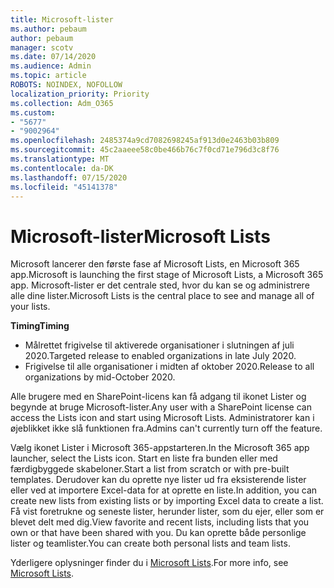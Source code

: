 ```yaml
---
title: Microsoft-lister
ms.author: pebaum
author: pebaum
manager: scotv
ms.date: 07/14/2020
ms.audience: Admin
ms.topic: article
ROBOTS: NOINDEX, NOFOLLOW
localization_priority: Priority
ms.collection: Adm_O365
ms.custom:
- "5677"
- "9002964"
ms.openlocfilehash: 2485374a9cd7082698245af913d0e2463b03b809
ms.sourcegitcommit: 45c2aaeee58c0be466b76c7f0cd71e796d3c8f76
ms.translationtype: MT
ms.contentlocale: da-DK
ms.lasthandoff: 07/15/2020
ms.locfileid: "45141378"
---
```

# <a name="microsoft-lists"></a><span data-ttu-id="2c619-102">Microsoft-lister</span><span class="sxs-lookup"><span data-stu-id="2c619-102">Microsoft Lists</span></span>

<span data-ttu-id="2c619-103">Microsoft lancerer den første fase af Microsoft Lists, en Microsoft 365 app.</span><span class="sxs-lookup"><span data-stu-id="2c619-103">Microsoft is launching the first stage of Microsoft Lists, a Microsoft 365 app.</span></span> <span data-ttu-id="2c619-104">Microsoft-lister er det centrale sted, hvor du kan se og administrere alle dine lister.</span><span class="sxs-lookup"><span data-stu-id="2c619-104">Microsoft Lists is the central place to see and manage all of your lists.</span></span>  
  
<span data-ttu-id="2c619-105">**Timing**</span><span class="sxs-lookup"><span data-stu-id="2c619-105">**Timing**</span></span>  

- <span data-ttu-id="2c619-106">Målrettet frigivelse til aktiverede organisationer i slutningen af juli 2020.</span><span class="sxs-lookup"><span data-stu-id="2c619-106">Targeted release to enabled organizations in late July 2020.</span></span>
- <span data-ttu-id="2c619-107">Frigivelse til alle organisationer i midten af oktober 2020.</span><span class="sxs-lookup"><span data-stu-id="2c619-107">Release to all organizations by mid-October 2020.</span></span>

<span data-ttu-id="2c619-108">Alle brugere med en SharePoint-licens kan få adgang til ikonet Lister og begynde at bruge Microsoft-lister.</span><span class="sxs-lookup"><span data-stu-id="2c619-108">Any user with a SharePoint license can access the Lists icon and start using Microsoft Lists.</span></span> <span data-ttu-id="2c619-109">Administratorer kan i øjeblikket ikke slå funktionen fra.</span><span class="sxs-lookup"><span data-stu-id="2c619-109">Admins can't currently turn off the feature.</span></span>
 
<span data-ttu-id="2c619-110">Vælg ikonet Lister i Microsoft 365-appstarteren.</span><span class="sxs-lookup"><span data-stu-id="2c619-110">In the Microsoft 365 app launcher, select the Lists icon.</span></span> <span data-ttu-id="2c619-111">Start en liste fra bunden eller med færdigbyggede skabeloner.</span><span class="sxs-lookup"><span data-stu-id="2c619-111">Start a list from scratch or with pre-built templates.</span></span> <span data-ttu-id="2c619-112">Derudover kan du oprette nye lister ud fra eksisterende lister eller ved at importere Excel-data for at oprette en liste.</span><span class="sxs-lookup"><span data-stu-id="2c619-112">In addition, you can create new lists from existing lists or by importing Excel data to create a list.</span></span> <span data-ttu-id="2c619-113">Få vist foretrukne og seneste lister, herunder lister, som du ejer, eller som er blevet delt med dig.</span><span class="sxs-lookup"><span data-stu-id="2c619-113">View favorite and recent lists, including lists that you own or that have been shared with you.</span></span> <span data-ttu-id="2c619-114">Du kan oprette både personlige lister og teamlister.</span><span class="sxs-lookup"><span data-stu-id="2c619-114">You can create both personal lists and team lists.</span></span>  

<span data-ttu-id="2c619-115">Yderligere oplysninger finder du i [Microsoft Lists](https://aka.ms/microsoftlists).</span><span class="sxs-lookup"><span data-stu-id="2c619-115">For more info, see [Microsoft Lists](https://aka.ms/microsoftlists).</span></span>